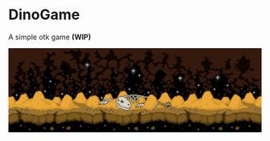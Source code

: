 # DinoGame
A simple otk game **(WIP)**

<p align="center">
  <img src="assets/bg4-scaled.png" />
</p>
